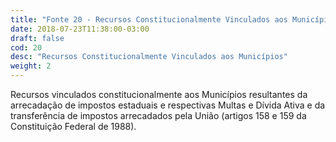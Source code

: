 ```yaml
---
title: "Fonte 20 - Recursos Constitucionalmente Vinculados aos Municípios"
date: 2018-07-23T11:38:00-03:00
draft: false
cod: 20
desc: "Recursos Constitucionalmente Vinculados aos Municípios"
weight: 2
---
```


Recursos vinculados constitucionalmente aos Municípios resultantes da arrecadação de impostos estaduais e respectivas Multas e Dívida Ativa e da transferência de impostos arrecadados pela União (artigos 158 e 159 da Constituição Federal de 1988).
